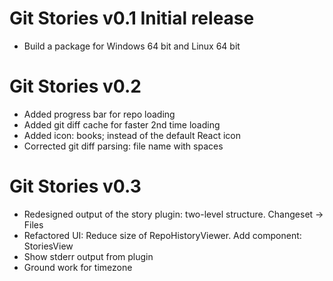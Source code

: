 # Git Stories v0.1 Initial release
* Build a package for Windows 64 bit and Linux 64 bit

# Git Stories v0.2
* Added progress bar for repo loading
* Added git diff cache for faster 2nd time loading
* Added icon: books; instead of the default React icon
* Corrected git diff parsing: file name with spaces

# Git Stories v0.3
* Redesigned output of the story plugin: two-level structure. Changeset -> Files
* Refactored UI: Reduce size of RepoHistoryViewer. Add component: StoriesView
* Show stderr output from plugin
* Ground work for timezone